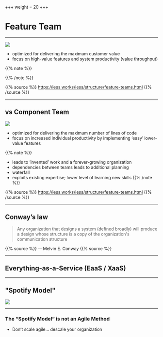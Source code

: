 +++
weight = 20
+++

# Feature Team

---

![](https://less.works/img/structure/feature-team.png.pagespeed.ce.v7DmWbfu5I.png)

- optimized for delivering the maximum customer value
- focus on high-value features and system productivity (value throughput)

{{% note %}}

{{% /note %}}

{{% source %}}
https://less.works/less/structure/feature-teams.html
{{% /source %}}

---

## vs Component Team

![](https://less.works/img/structure/component-vs-feature-teams.png.pagespeed.ce.NKNnxhQVFQ.png)

- optimized for delivering the maximum number of lines of code
- focus on increased individual productivity by implementing ‘easy’ lower-value features

{{% note %}}

- leads to ‘invented’ work and a forever-growing organization
- dependencies between teams leads to additional planning
- waterfall
- exploits existing expertise; lower level of learning new skills
  {{% /note %}}

{{% source %}}
https://less.works/less/structure/feature-teams.html
{{% /source %}}

---

## Conway’s law

> Any organization that designs a system (defined broadly) will produce a design whose structure is a copy of the organization's communication structure

{{% source %}}
— Melvin E. Conway
{{% source %}}

---

## Everything-as-a-Service (EaaS / XaaS)

---

## "Spotify Model"

![](https://indeed.headlink-partners.com/wp-content/uploads/sites/4/2019/10/image644.png)

---

### The “Spotify Model” is not an Agile Method

- Don’t scale agile… descale your organization
